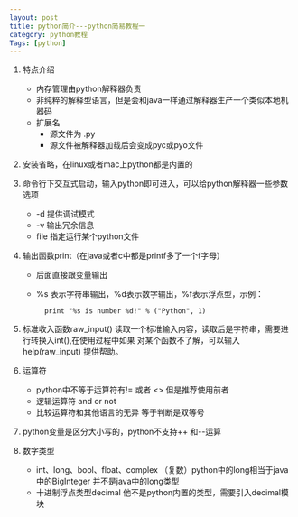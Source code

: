 ```yaml
---
layout: post
title: python简介---python简易教程一
category: python教程 
Tags: [python]
---
```


1. 特点介绍
    * 内存管理由python解释器负责
    * 非纯粹的解释型语言，但是会和java一样通过解释器生产一个类似本地机器码
    * 扩展名
       * 源文件为 .py
       * 源文件被解释器加载后会变成pyc或pyo文件 

2. 安装省略，在linux或者mac上python都是内置的

<!--break-->

3. 命令行下交互式启动，输入python即可进入，可以给python解释器一些参数选项
    * -d 提供调试模式
    * -v 输出冗余信息
    * file 指定运行某个python文件

4. 输出函数print（在java或者c中都是printf多了一个f字母）
    * 后面直接跟变量输出
    * %s 表示字符串输出，%d表示数字输出，%f表示浮点型，示例：

    		print "%s is number %d!" % ("Python", 1)

5. 标准收入函数raw_input() 读取一个标准输入内容，读取后是字符串，需要进行转换入int(),在使用过程中如果
对某个函数不了解，可以输入help(raw_input) 提供帮助。

6. 运算符
    * python中不等于运算符有!= 或者 <> 但是推荐使用前者
    * 逻辑运算符 and or not
    * 比较运算符和其他语言的无异 等于判断是双等号

7. python变量是区分大小写的，python不支持++ 和--运算

8. 数字类型
    * int、long、bool、float、complex （复数）python中的long相当于java中的BigInteger 并不是java中的long类型
    * 十进制浮点类型decimal 他不是python内置的类型，需要引入decimal模块

